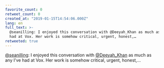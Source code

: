 ```yaml
---
favorite_count: 0
retweet_count: 0
created_at: "2019-01-15T14:54:06.000Z"
lang: en
full_text: >-
  @seanilling: I enjoyed this conversation with @Deeyah_Khan as much as any I've
  had at Vox. Her work is somehow critical, urgent, honest,…
retweeted: true
---
```


[@seanilling](https://twitter.com/seanilling): I enjoyed this conversation with
[@Deeyah_Khan](https://twitter.com/Deeyah_Khan) as much as any I've had at Vox.
Her work is somehow critical, urgent, honest,…
